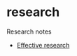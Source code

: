 # research
Research notes


- [Effective research](https://github.com/oskarth/research/blob/master/notes/effective-research.md)

